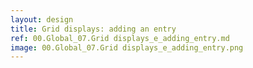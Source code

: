 ```yaml
---
layout: design
title: Grid displays: adding an entry
ref: 00.Global_07.Grid displays_e_adding_entry.md
image: 00.Global_07.Grid displays_e_adding_entry.png
---
```

